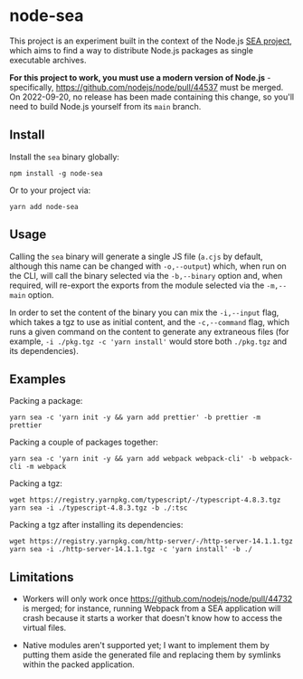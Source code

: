 # node-sea

This project is an experiment built in the context of the Node.js [SEA project](https://github.com/nodejs/single-executable/), which aims to find a way to distribute Node.js packages as single executable archives.

**For this project to work, you must use a modern version of Node.js** - specifically, https://github.com/nodejs/node/pull/44537 must be merged. On 2022-09-20, no release has been made containing this change, so you'll need to build Node.js yourself from its `main` branch.

## Install

Install the `sea` binary globally:

```
npm install -g node-sea
```

Or to your project via:

```
yarn add node-sea
```

## Usage

Calling the `sea` binary will generate a single JS file (`a.cjs` by default, although this name can be changed with `-o,--output`) which, when run on the CLI, will call the binary selected via the `-b,--binary` option and, when required, will re-export the exports from the module selected via the `-m,--main` option.

In order to set the content of the binary you can mix the `-i,--input` flag, which takes a tgz to use as initial content, and the `-c,--command` flag, which runs a given command on the content to generate any extraneous files (for example, `-i ./pkg.tgz -c 'yarn install'` would store both `./pkg.tgz` and its dependencies).

## Examples

Packing a package:

```
yarn sea -c 'yarn init -y && yarn add prettier' -b prettier -m prettier
```

Packing a couple of packages together:

```
yarn sea -c 'yarn init -y && yarn add webpack webpack-cli' -b webpack-cli -m webpack
```

Packing a tgz:

```
wget https://registry.yarnpkg.com/typescript/-/typescript-4.8.3.tgz
yarn sea -i ./typescript-4.8.3.tgz -b ./:tsc
```

Packing a tgz after installing its dependencies:

```
wget https://registry.yarnpkg.com/http-server/-/http-server-14.1.1.tgz
yarn sea -i ./http-server-14.1.1.tgz -c 'yarn install' -b ./
```

## Limitations

- Workers will only work once https://github.com/nodejs/node/pull/44732 is merged; for instance, running Webpack from a SEA application will crash because it starts a worker that doesn't know how to access the virtual files.

- Native modules aren't supported yet; I want to implement them by putting them aside the generated file and replacing them by symlinks within the packed application.

